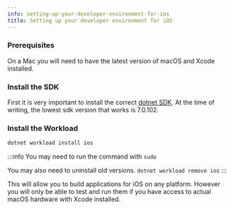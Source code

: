 ```yaml
---
info: setting-up-your-developer-environment-for-ios
title: Setting up your developer environment for iOS
---
```


### Prerequisites

On a Mac you will need to have the latest version of macOS and Xcode installed.

### Install the SDK

First it is very important to install the correct [dotnet SDK](https://dotnet.microsoft.com/en-us/download/dotnet/7.0). At the time of writing, the lowest sdk version that works is 7.0.102.

### Install the Workload

```bash
dotnet workload install ios
```

:::info
You may need to run the command with `sudo`

You may also need to uninstall old versions. `dotnet workload remove ios`
:::

This will allow you to build applications for iOS on any platform. However you will only be able to test and run them if you have access to actual macOS hardware with Xcode installed.
